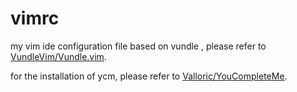 # vimrc
my vim ide configuration file based on vundle , please refer to [VundleVim/Vundle.vim](https://github.com/VundleVim/Vundle.vim).

for the installation of ycm, please refer to [Valloric/YouCompleteMe](https://github.com/Valloric/YouCompleteMe).
